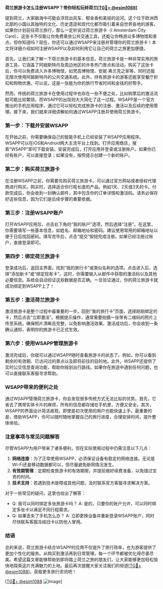 **荷兰旅游卡怎么注册WSAPP？带你轻松玩转荷兰[[TG💪+ @esim1088](https://t.me/s/esim1088)]**

提到荷兰，大家脑海中可能会浮现出风车、郁金香和美丽的运河。这个位于欧洲西北部的小国以其独特的文化、历史遗迹和现代化都市吸引着来自世界各地的游客。如果你计划前往荷兰旅行，那么一定听说过荷兰旅游卡（I Amsterdam City Card）。这张卡不仅能让你免费乘坐公共交通工具，还能让你畅游众多博物馆和景点。但你知道吗？现在，你还可以通过WSAPP来注册并管理你的荷兰旅游卡！本文将详细介绍如何注册WSAPP以及如何利用它让自己的荷兰之旅更加便捷。

首先，让我们来了解一下荷兰旅游卡的基本信息。荷兰旅游卡是一种非常实用的旅游工具，它涵盖了阿姆斯特丹及周边地区的许多热门景点和活动。购买了这张卡后，你可以免费进入许多博物馆，如梵高博物馆、安妮·弗兰克之家等，同时还能无限次使用阿姆斯特丹的公共交通系统。此外，持有旅游卡的游客还能享受餐厅折扣和购物优惠。可以说，这是一张能为你的旅行节省时间和金钱的好帮手。

然而，传统的荷兰旅游卡在使用过程中也存在一些不便之处，比如购票后的激活流程可能比较繁琐。而WSAPP的出现则大大简化了这一过程。WSAPP是一个官方推出的手机应用程序，通过它可以轻松完成旅游卡的注册、激活以及后续的使用管理。接下来，我们就来详细讲解如何通过WSAPP注册并使用荷兰旅游卡。

### 第一步：下载并安装WSAPP

在开始之前，你需要确保自己的智能手机上已经安装了WSAPP应用程序。WSAPP可以在iOS和Android两大主流平台上找到。打开应用商店，搜索“WSAPP”即可下载安装。安装完成后，打开应用并登录或注册账户。如果你已经有账户，可以直接登录；如果没有，按照提示创建一个新的账户。

### 第二步：购买荷兰旅游卡

在注册WSAPP之前，你需要先购买荷兰旅游卡。可以通过官方网站或者授权代理商进行购买。购买时，选择适合你行程长度的产品，例如1天、2天或3天的卡。付款完成后，你会收到一封确认邮件，其中包含你的订单详情和激活码。请务必保存好这些信息，因为它们是后续步骤的重要依据。

### 第三步：注册WSAPP账户

打开WSAPP应用后，点击右下角的“我的账户”选项，然后选择“注册”。在这里，你需要填写一些基本信息，如姓名、邮箱地址和密码。建议使用常用的邮箱地址以便于日后找回密码。填写完毕后，点击“提交”按钮完成注册。如果已经注册过账户，直接登录即可。

### 第四步：绑定荷兰旅游卡

登录成功后，返回主界面，找到“我的旅行卡”或类似名称的选项。点击进入后，选择“添加新卡”或“绑定现有卡”。这时，你需要输入从邮件中获取的激活码以及其他必要信息。系统会自动验证这些数据是否正确。一旦验证通过，你的荷兰旅游卡就成功绑定到WSAPP上了！

### 第五步：激活荷兰旅游卡

激活旅游卡是整个过程中最重要的一步。回到“我的旅行卡”页面，选择刚刚绑定的卡，然后点击“立即激活”。根据提示操作，通常需要拍摄一张带有二维码的照片上传至系统。确保照片清晰且完整，以免影响激活效果。激活成功后，你会收到一条确认通知，表明你的旅游卡已正式生效。

### 第六步：使用WSAPP管理旅游卡

激活完成后，你就可以通过WSAPP随时查看旅游卡的状态了。例如，你可以看到剩余的有效期、已访问过的景点以及即将前往的目的地。此外，WSAPP还提供了实时公交信息查询功能，帮助你规划出行路线。如果你在旅途中遇到任何问题，也可以直接联系客服寻求帮助。

### WSAPP带来的便利之处

通过WSAPP管理荷兰旅游卡，你会发现很多传统方式无法比拟的优势。首先，它省去了携带实体卡片的麻烦，所有的信息都存储在手机里，方便又安全。其次，WSAPP的界面设计简洁直观，即使是初次使用的用户也能快速上手。最重要的是，借助WSAPP，你可以随时随地掌握自己的旅行进度，合理安排时间，提升整体体验。

### 注意事项与常见问题解答

尽管WSAPP为用户带来了诸多便利，但在实际使用过程中仍需注意以下几点：

1. **网络连接**：为了正常使用WSAPP，必须保证设备有稳定的网络连接。无论是Wi-Fi还是移动数据都可以，但尽量避免断网情况发生。
2. **有效期管理**：定期检查旅游卡的有效期限，并提前做好续费准备，以免错过宝贵的时间。
3. **技术支持**：若遇到技术故障或其他问题，及时联系官方客服寻求解决方案。

对于一些常见的疑问，这里也给出了解答：
- Q: 我可以同时绑定多张旅游卡吗？
  A: 是的，只要你的账户允许，可以同时绑定多张卡以满足不同行程需求。
- Q: 如果丢失了手机怎么办？
  A: 立即更换设备并重新登录WSAPP账户，同时尽快联系客服冻结旧卡以防他人冒用。

### 结语

总的来说，荷兰旅游卡结合WSAPP的应用不仅提升了旅行效率，也为游客提供了更加个性化的服务。从购买到激活再到日常管理，每一个环节都被优化得尽善尽美。希望这篇文章能够帮助到即将踏上荷兰之旅的朋友们，让大家能够更加轻松愉快地探索这片充满魅力的土地。最后再次提醒大家关注我们的频道[[TG💪+ @esim1088](https://t.me/s/esim1088)]，获取更多旅行资讯吧！

[[TG💪+ @esim1088](https://t.me/s/esim1088) ![Image](https://i.postimg.cc/4NQfJmqS/Snipaste-2025-05-13-00-14-12.png)]